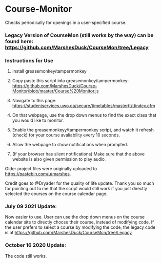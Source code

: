 # Course-Monitor
Checks periodically for openings in a user-specified course. 

### Legacy Version of CourseMon (still works by the way) can be found here: <https://github.com/MarshesDuck/CourseMon/tree/Legacy>

### Instructions for Use

1. Install greasemonkey/tampermonkey
 
2. Copy paste this script into greasemonkey/tampermonkey: <https://github.com/MarshesDuck/Course-Monitor/blob/master/Course%20Monitor.js>

3. Navigate to this page: <https://studentservices.uwo.ca/secure/timetables/mastertt/ttindex.cfm>

4. On that webpage, use the drop down menus to find the exact class that you would like to monitor. 

5. Enable the greasemonkeyy/tampermonkey script, and watch it refresh (check) for your course avaliability every 10 seconds. 

6. Allow the webpage to show notifications when prompted. 
 
7. (If your browser has silent notifications)
Make sure that the above website is also given permission to play audio.

Older project files were originally uploaded to https://pastebin.com/u/marshes.

Credit goes to @Dryader for the quality of life update. Thank you so much for pointing out to me that the script would still work if you just directly selected the courses on the course calendar page. 


### July 09 2021 Update:
Now easier to use. User can use the drop down menus on the course calendar site to directly choose their course, instead of modifying code.
If the user prefers to select a course by modifying the code, the legacy code is at <https://github.com/MarshesDuck/CourseMon/tree/Legacy>

### October 16 2020 Update: 
The code still works.
